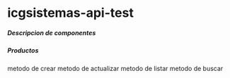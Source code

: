 # icgsistemas-api-test

##### Descripcion de componentes

##### **Productos**
metodo de crear
metodo de actualizar
metodo de listar
metodo de buscar